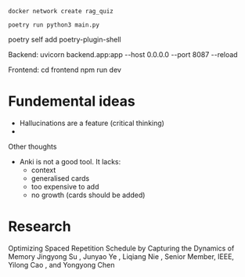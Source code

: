 


`docker network create rag_quiz`

`poetry run python3 main.py`

poetry self add poetry-plugin-shell


Backend:
uvicorn backend.app:app --host 0.0.0.0 --port 8087 --reload

Frontend:
cd frontend 
npm run dev

# Fundemental ideas

- Hallucinations are a feature (critical thinking)
- 

Other thoughts 
- Anki is not a good tool. It lacks:
    - context
    - generalised cards 
    - too expensive to add 
    - no growth (cards should be added)


# Research 
Optimizing Spaced Repetition Schedule by Capturing the Dynamics of Memory
Jingyong Su , Junyao Ye , Liqiang Nie , Senior Member, IEEE, Yilong Cao , and Yongyong Chen

